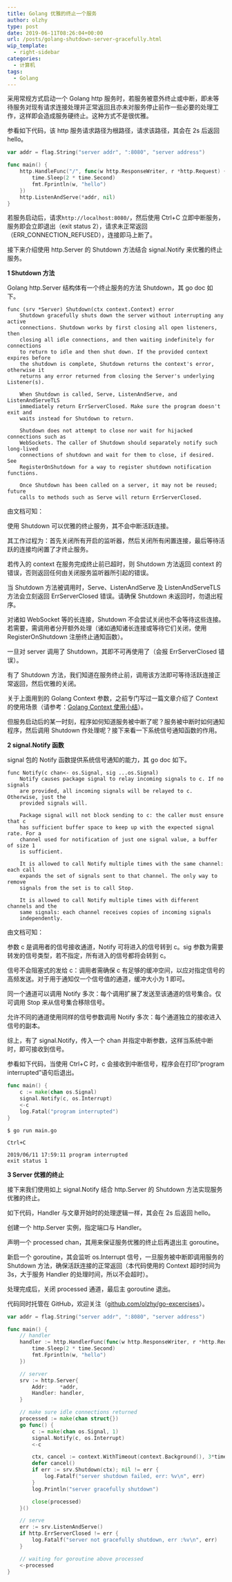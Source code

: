 ```yaml
---
title: Golang 优雅的终止一个服务
author: olzhy
type: post
date: 2019-06-11T08:26:04+00:00
url: /posts/golang-shutdown-server-gracefully.html
wip_template:
  - right-sidebar
categories:
  - 计算机
tags:
  - Golang
---
```


采用常规方式启动一个 Golang http 服务时，若服务被意外终止或中断，即未等待服务对现有请求连接处理并正常返回且亦未对服务停止前作一些必要的处理工作，这样即会造成服务硬终止。这种方式不是很优雅。

参看如下代码，该 http 服务请求路径为根路径，请求该路径，其会在 2s 后返回 hello。

```go
var addr = flag.String("server addr", ":8080", "server address")

func main() {
    http.HandleFunc("/", func(w http.ResponseWriter, r *http.Request) {
        time.Sleep(2 * time.Second)
        fmt.Fprintln(w, "hello")
    })
    http.ListenAndServe(*addr, nil)
}
```

若服务启动后，请求`http://localhost:8080/`，然后使用 Ctrl+C 立即中断服务，服务即会立即退出（exit status 2），请求未正常返回（ERR_CONNECTION_REFUSED），连接即马上断了。

接下来介绍使用 http.Server 的 Shutdown 方法结合 signal.Notify 来优雅的终止服务。

**1 Shutdown 方法**

Golang http.Server 结构体有一个终止服务的方法 Shutdown，其 go doc 如下。

```
func (srv *Server) Shutdown(ctx context.Context) error
    Shutdown gracefully shuts down the server without interrupting any active
    connections. Shutdown works by first closing all open listeners, then
    closing all idle connections, and then waiting indefinitely for connections
    to return to idle and then shut down. If the provided context expires before
    the shutdown is complete, Shutdown returns the context's error, otherwise it
    returns any error returned from closing the Server's underlying Listener(s).

    When Shutdown is called, Serve, ListenAndServe, and ListenAndServeTLS
    immediately return ErrServerClosed. Make sure the program doesn't exit and
    waits instead for Shutdown to return.

    Shutdown does not attempt to close nor wait for hijacked connections such as
    WebSockets. The caller of Shutdown should separately notify such long-lived
    connections of shutdown and wait for them to close, if desired. See
    RegisterOnShutdown for a way to register shutdown notification functions.

    Once Shutdown has been called on a server, it may not be reused; future
    calls to methods such as Serve will return ErrServerClosed.
```

由文档可知：

使用 Shutdown 可以优雅的终止服务，其不会中断活跃连接。

其工作过程为：首先关闭所有开启的监听器，然后关闭所有闲置连接，最后等待活跃的连接均闲置了才终止服务。

若传入的 context 在服务完成终止前已超时，则 Shutdown 方法返回 context 的错误，否则返回任何由关闭服务监听器所引起的错误。

当 Shutdown 方法被调用时，Serve、ListenAndServe 及 ListenAndServeTLS 方法会立刻返回 ErrServerClosed 错误。请确保 Shutdown 未返回时，勿退出程序。

对诸如 WebSocket 等的长连接，Shutdown 不会尝试关闭也不会等待这些连接。若需要，需调用者分开额外处理（诸如通知诸长连接或等待它们关闭，使用 RegisterOnShutdown 注册终止通知函数）。

一旦对 server 调用了 Shutdown，其即不可再使用了（会报 ErrServerClosed 错误）。

有了 Shutdown 方法，我们知道在服务终止前，调用该方法即可等待活跃连接正常返回，然后优雅的关闭。

关于上面用到的 Golang Context 参数，之前专门写过一篇文章介绍了 Context 的使用场景（请参考：[Golang Context 使用小结](/posts/golang-context.html)）。

但服务启动后的某一时刻，程序如何知道服务被中断了呢？服务被中断时如何通知程序，然后调用 Shutdown 作处理呢？接下来看一下系统信号通知函数的作用。

**2 signal.Notify 函数**

signal 包的 Notify 函数提供系统信号通知的能力，其 go doc 如下。

```
func Notify(c chan<- os.Signal, sig ...os.Signal)
    Notify causes package signal to relay incoming signals to c. If no signals
    are provided, all incoming signals will be relayed to c. Otherwise, just the
    provided signals will.

    Package signal will not block sending to c: the caller must ensure that c
    has sufficient buffer space to keep up with the expected signal rate. For a
    channel used for notification of just one signal value, a buffer of size 1
    is sufficient.

    It is allowed to call Notify multiple times with the same channel: each call
    expands the set of signals sent to that channel. The only way to remove
    signals from the set is to call Stop.

    It is allowed to call Notify multiple times with different channels and the
    same signals: each channel receives copies of incoming signals
    independently.
```

由文档可知：

参数 c 是调用者的信号接收通道，Notify 可将进入的信号转到 c。sig 参数为需要转发的信号类型，若不指定，所有进入的信号都将会转到 c。

信号不会阻塞式的发给 c：调用者需确保 c 有足够的缓冲空间，以应对指定信号的高频发送。对于用于通知仅一个信号值的通道，缓冲大小为 1 即可。

同一个通道可以调用 Notify 多次：每个调用扩展了发送至该通道的信号集合。仅可调用 Stop 来从信号集合移除信号。

允许不同的通道使用同样的信号参数调用 Notify 多次：每个通道独立的接收进入信号的副本。

综上，有了 signal.Notify，传入一个 chan 并指定中断参数，这样当系统中断时，即可接收到信号。

参看如下代码，当使用 Ctrl+C 时，c 会接收到中断信号，程序会在打印“program interrupted”语句后退出。

```go
func main() {
    c := make(chan os.Signal)
    signal.Notify(c, os.Interrupt)
    <-c
    log.Fatal("program interrupted")
}
```

```shell
$ go run main.go
```

```
Ctrl+C
```

```
2019/06/11 17:59:11 program interrupted
exit status 1
```

**3 Server 优雅的终止**

接下来我们使用如上 signal.Notify 结合 http.Server 的 Shutdown 方法实现服务优雅的终止。

如下代码，Handler 与文章开始时的处理逻辑一样，其会在 2s 后返回 hello。

创建一个 http.Server 实例，指定端口与 Handler。

声明一个 processed chan，其用来保证服务优雅的终止后再退出主 goroutine。

新启一个 goroutine，其会监听 os.Interrupt 信号，一旦服务被中断即调用服务的 Shutdown 方法，确保活跃连接的正常返回（本代码使用的 Context 超时时间为 3s，大于服务 Handler 的处理时间，所以不会超时）。

处理完成后，关闭 processed 通道，最后主 goroutine 退出。

代码同时托管在 GitHub，欢迎关注（[github.com/olzhy/go-excercises](https://github.com/olzhy/go-excercises/blob/master/shutdown_server_gracefully/test.go)）。

```go
var addr = flag.String("server addr", ":8080", "server address")

func main() {
    // handler
    handler := http.HandlerFunc(func(w http.ResponseWriter, r *http.Request) {
        time.Sleep(2 * time.Second)
        fmt.Fprintln(w, "hello")
    })

    // server
    srv := http.Server{
        Addr:    *addr,
        Handler: handler,
    }

    // make sure idle connections returned
    processed := make(chan struct{})
    go func() {
        c := make(chan os.Signal, 1)
        signal.Notify(c, os.Interrupt)
        <-c

        ctx, cancel := context.WithTimeout(context.Background(), 3*time.Second)
        defer cancel()
        if err := srv.Shutdown(ctx); nil != err {
            log.Fatalf("server shutdown failed, err: %v\n", err)
        }
        log.Println("server gracefully shutdown")

        close(processed)
    }()

    // serve
    err := srv.ListenAndServe()
    if http.ErrServerClosed != err {
        log.Fatalf("server not gracefully shutdown, err :%v\n", err)
    }

    // waiting for goroutine above processed
    <-processed
}
```
